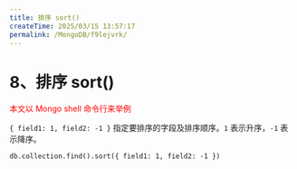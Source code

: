 ```yaml
---
title: 排序 sort()
createTime: 2025/03/15 13:57:17
permalink: /MongoDB/f9lejvrk/
---
```

# 8、排序 sort()

<font color='red'>本文以 Mongo shell 命令行来举例</font>

`{ field1: 1, field2: -1 }` 指定要排序的字段及排序顺序。`1` 表示升序，`-1` 表示降序。

```
db.collection.find().sort({ field1: 1, field2: -1 })
```
